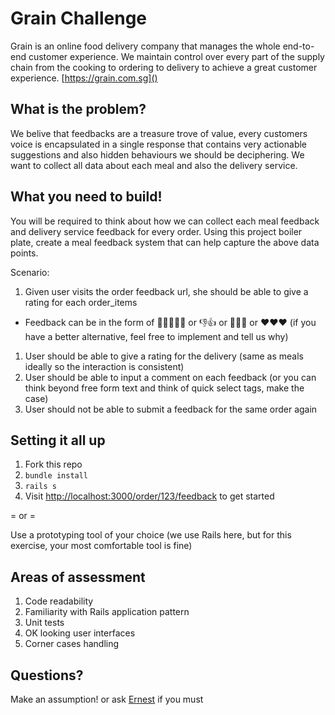 
# Grain Challenge

Grain is an online food delivery company that manages the whole end-to-end customer experience. We maintain control over every part of the supply chain from the cooking to ordering to delivery to achieve a great customer experience. [https://grain.com.sg]()

## What is the problem?

We belive that feedbacks are a treasure trove of value, every customers voice is encapsulated in a single response that contains very actionable suggestions and also hidden behaviours we should be deciphering.
We want to collect all data about each meal and also the delivery service.


## What you need to build!
You will be required to think about how we can collect each meal feedback and delivery service feedback for every order.
Using this project boiler plate, create a meal feedback system that can help capture the above data points.

Scenario:
1. Given user visits the order feedback url, she should be able to give a rating for each order_items
  - Feedback can be in the form of 🌟🌟🌟🌟🌟 or 👎👍 or 🎉🎉🎉  or ❤️❤️❤️ (if you have a better alternative, feel free to implement and tell us why)
1. User should be able to give a rating for the delivery (same as meals ideally so the interaction is consistent)
1. User should be able to input a comment on each feedback (or you can think beyond free form text and think of quick select tags, make the case)
1. User should not be able to submit a feedback for the same order again

## Setting it all up

1. Fork this repo
1. `bundle install`
1. `rails s`
1. Visit [http://localhost:3000/order/123/feedback]() to get started

= or =

Use a prototyping tool of your choice (we use Rails here, but for this exercise, your most comfortable tool is fine)


## Areas of assessment

1. Code readability
1. Familiarity with Rails application pattern
1. Unit tests
1. OK looking user interfaces
1. Corner cases handling


## Questions?

Make an assumption! or ask [Ernest](mailto:ernest@grain.com.sg) if you must
